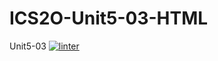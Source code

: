 # ICS2O-Unit5-03-HTML
Unit5-03
[![linter](https://github.com/Matthew-Espayos/ICS2O-Unit5-03-HTML/workflows/linter/badge.svg)](https://github.com/marketplace/actions/super-linter)
